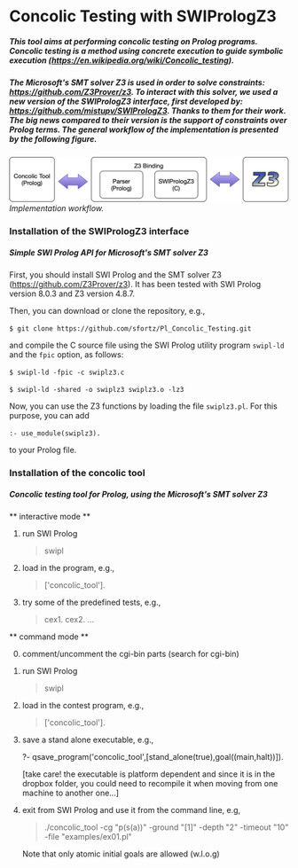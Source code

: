 # Concolic Testing with SWIPrologZ3

##### This tool aims at performing concolic testing on Prolog programs. Concolic testing is a method using concrete execution to guide symbolic execution (https://en.wikipedia.org/wiki/Concolic_testing).

##### The Microsoft's SMT solver Z3 is used in order to solve constraints: https://github.com/Z3Prover/z3. To interact with this solver, we used a new version of the SWIPrologZ3 interface, first developed by: https://github.com/mistupv/SWIPrologZ3. Thanks to them for their work. The big news compared to their version is the support of constraints over Prolog terms. The general workflow of the implementation is presented by the following figure.

![Implementation workflow](tool_arch.png)
*Implementation workflow.*

### Installation of the SWIPrologZ3 interface

##### Simple SWI Prolog API for Microsoft's SMT solver Z3

First, you should install SWI Prolog and the SMT solver Z3 (https://github.com/Z3Prover/z3).
It has been tested with SWI Prolog version 8.0.3 and Z3 version 4.8.7.

Then, you can download or clone the repository, e.g.,

````$ git clone https://github.com/sfortz/Pl_Concolic_Testing.git````

and compile the C source file using the SWI Prolog utility program ````swipl-ld```` and the ````fpic```` option, as follows:

````$ swipl-ld -fpic -c swiplz3.c````

````$ swipl-ld -shared -o swiplz3 swiplz3.o -lz3````

Now, you can use the Z3 functions by loading the file ```swiplz3.pl```. For this purpose, you can add

````:- use_module(swiplz3).````

to your Prolog file.

### Installation of the concolic tool

##### Concolic testing tool for Prolog, using the Microsoft's SMT solver Z3

** interactive mode **

1) run SWI Prolog
   > swipl

2) load in the program, e.g.,

   > ['concolic_tool'].

3) try some of the predefined tests, e.g.,

   > cex1.
   > cex2.
   > ...

** command mode **

0) comment/uncomment the cgi-bin parts (search for cgi-bin)

1) run SWI Prolog
   > swipl

2) load in the contest program, e.g.,

   > ['concolic_tool'].

3) save a stand alone executable, e.g.,

   ?- qsave_program('concolic_tool',[stand_alone(true),goal((main,halt))]).

   [take care! the executable is platform dependent and since it is
   in the dropbox folder, you could need to recompile it when moving
   from one machine to another one...]

4) exit from SWI Prolog and use it from the command line, e.g,

   > ./concolic_tool -cg "p(s(a))" -ground "[1]" -depth "2" -timeout "10" -file "examples/ex01.pl"

   Note that only atomic initial goals are allowed (w.l.o.g)

